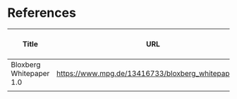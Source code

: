 # References

| Title | URL |  On / Off Chain | Remarks |
|-------|-----|-----------------|---------|
| Bloxberg Whitepaper 1.0 | https://www.mpg.de/13416733/bloxberg_whitepaper.pdf | on + off | veraltete version |
| | | | |
   
